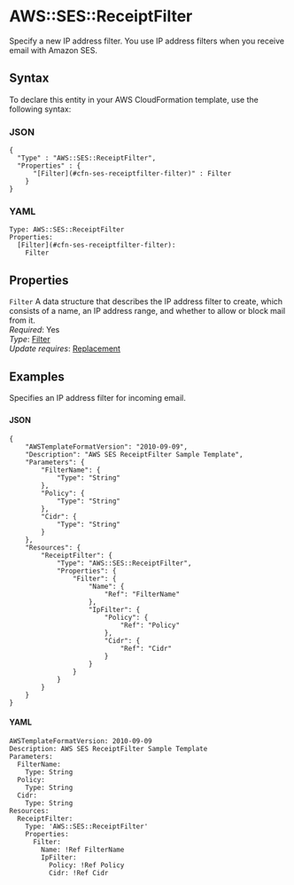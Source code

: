 # AWS::SES::ReceiptFilter<a name="aws-resource-ses-receiptfilter"></a>

Specify a new IP address filter\. You use IP address filters when you receive email with Amazon SES\.

## Syntax<a name="aws-resource-ses-receiptfilter-syntax"></a>

To declare this entity in your AWS CloudFormation template, use the following syntax:

### JSON<a name="aws-resource-ses-receiptfilter-syntax.json"></a>

```
{
  "Type" : "AWS::SES::ReceiptFilter",
  "Properties" : {
      "[Filter](#cfn-ses-receiptfilter-filter)" : Filter
    }
}
```

### YAML<a name="aws-resource-ses-receiptfilter-syntax.yaml"></a>

```
Type: AWS::SES::ReceiptFilter
Properties:
  [Filter](#cfn-ses-receiptfilter-filter):
    Filter
```

## Properties<a name="aws-resource-ses-receiptfilter-properties"></a>

`Filter` <a name="cfn-ses-receiptfilter-filter"></a>
A data structure that describes the IP address filter to create, which consists of a name, an IP address range, and whether to allow or block mail from it\.  
_Required_: Yes  
_Type_: [Filter](aws-properties-ses-receiptfilter-filter.md)  
_Update requires_: [Replacement](https://docs.aws.amazon.com/AWSCloudFormation/latest/UserGuide/using-cfn-updating-stacks-update-behaviors.html#update-replacement)

## Examples<a name="aws-resource-ses-receiptfilter--examples"></a>

Specifies an IP address filter for incoming email\.

### <a name="aws-resource-ses-receiptfilter--examples--"></a>

#### JSON<a name="aws-resource-ses-receiptfilter--examples----json"></a>

```
{
    "AWSTemplateFormatVersion": "2010-09-09",
    "Description": "AWS SES ReceiptFilter Sample Template",
    "Parameters": {
        "FilterName": {
            "Type": "String"
        },
        "Policy": {
            "Type": "String"
        },
        "Cidr": {
            "Type": "String"
        }
    },
    "Resources": {
        "ReceiptFilter": {
            "Type": "AWS::SES::ReceiptFilter",
            "Properties": {
                "Filter": {
                    "Name": {
                        "Ref": "FilterName"
                    },
                    "IpFilter": {
                        "Policy": {
                            "Ref": "Policy"
                        },
                        "Cidr": {
                            "Ref": "Cidr"
                        }
                    }
                }
            }
        }
    }
}
```

#### YAML<a name="aws-resource-ses-receiptfilter--examples----yaml"></a>

```
AWSTemplateFormatVersion: 2010-09-09
Description: AWS SES ReceiptFilter Sample Template
Parameters:
  FilterName:
    Type: String
  Policy:
    Type: String
  Cidr:
    Type: String
Resources:
  ReceiptFilter:
    Type: 'AWS::SES::ReceiptFilter'
    Properties:
      Filter:
        Name: !Ref FilterName
        IpFilter:
          Policy: !Ref Policy
          Cidr: !Ref Cidr
```
